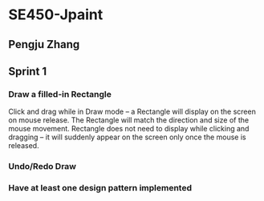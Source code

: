 # SE450-Jpaint
## Pengju Zhang
## Sprint 1
### Draw a filled-in Rectangle
Click and drag while in Draw mode – a Rectangle will display on the
screen on mouse release. The Rectangle will match the direction and
size of the mouse movement. Rectangle does not need to display while
clicking and dragging – it will suddenly appear on the screen only once
the mouse is released.
### Undo/Redo Draw
### Have at least one design pattern implemented

